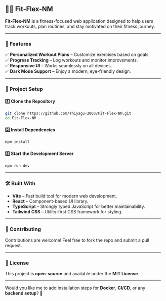 ## 🏋️‍♂️ Fit-Flex-NM  

**Fit-Flex-NM** is a fitness-focused web application designed to help users track workouts, plan routines, and stay motivated on their fitness journey.  

---

### 🚀 Features  
✅ **Personalized Workout Plans** – Customize exercises based on goals.  
✅ **Progress Tracking** – Log workouts and monitor improvements.  
✅ **Responsive UI** – Works seamlessly on all devices.  
✅ **Dark Mode Support** – Enjoy a modern, eye-friendly design.  

---

### 📂 Project Setup  

#### 1️⃣ Clone the Repository  
```sh
git clone https://github.com/Thiyagu-2003/Fit-Flex-NM.git
cd Fit-Flex-NM
```

#### 2️⃣ Install Dependencies  
```sh
npm install
```

#### 3️⃣ Start the Development Server  
```sh
npm run dev
```

---

### 🛠️ Built With  
- **Vite** – Fast build tool for modern web development.  
- **React** – Component-based UI library.  
- **TypeScript** – Strongly typed JavaScript for better maintainability.  
- **Tailwind CSS** – Utility-first CSS framework for styling.  

---

### 🤝 Contributing  
Contributions are welcome! Feel free to fork the repo and submit a pull request.  

---

### 📜 License  
This project is **open-source** and available under the **MIT License**.  

---

Would you like me to add installation steps for **Docker**, **CI/CD**, or any **backend setup**? 🚀
